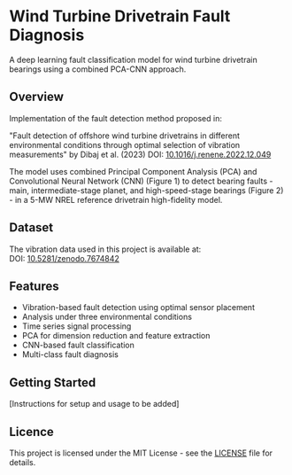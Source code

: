 # Wind Turbine Drivetrain Fault Diagnosis

A deep learning fault classification model for wind turbine drivetrain bearings using a combined PCA-CNN approach.

## Overview

Implementation of the fault detection method proposed in:

"Fault detection of offshore wind turbine drivetrains in different environmental conditions through optimal selection of vibration measurements" by Dibaj et al. (2023)
DOI: [10.1016/j.renene.2022.12.049](https://doi.org/10.1016/j.renene.2022.12.049)

The model uses combined Principal Component Analysis (PCA) and Convolutional Neural Network (CNN) (Figure 1) to detect bearing faults - main, intermediate-stage planet, and high-speed-stage bearings (Figure 2) - in a 5-MW NREL reference drivetrain high-fidelity model.

## Dataset

The vibration data used in this project is available at:  
DOI: [10.5281/zenodo.7674842](https://doi.org/10.5281/zenodo.7674842)

## Features

- Vibration-based fault detection using optimal sensor placement
- Analysis under three environmental conditions
- Time series signal processing
- PCA for dimension reduction and feature extraction
- CNN-based fault classification
- Multi-class fault diagnosis
  

## Getting Started

[Instructions for setup and usage to be added]

## Licence

This project is licensed under the MIT License - see the [LICENSE](LICENSE) file for details.
